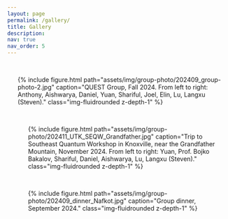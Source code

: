 ```yaml
---
layout: page
permalink: /gallery/
title: Gallery
description: 
nav: true
nav_order: 5
---
```


<p>&nbsp;</p>

<ul>
<div class="row justify-content-sm-left">
    <div class="col-sm-12 mt-4 mt-md-0">
        {% include figure.html path="assets/img/group-photo/202409_group-photo-2.jpg" caption="QUEST Group, Fall 2024. From left to right: Anthony, Aishwarya, Daniel, Yuan, Shariful, Joel, Elin, Lu, Langxu (Steven)." class="img-fluidrounded z-depth-1" %}
    </div>
</div>

<p>&nbsp;</p>

<ul>
<div class="row justify-content-sm-left">
    <div class="col-sm-12 mt-4 mt-md-0">
        {% include figure.html path="assets/img/group-photo/202411_UTK_SEQW_Grandfather.jpg" caption="Trip to Southeast Quantum Workshop in Knoxville, near the Grandfather Mountain, November 2024. From left to right: Yuan, Prof. Bojko Bakalov, Shariful, Daniel, Aishwarya, Lu, Langxu (Steven)." class="img-fluidrounded z-depth-1" %}
    </div>
</div>


<p>&nbsp;</p>

<div class="row justify-content-sm-left">
    <div class="col-sm-12 mt-4 mt-md-0">
        {% include figure.html path="assets/img/group-photo/202409_dinner_Nafkot.jpg" caption="Group dinner, September 2024." class="img-fluidrounded z-depth-1" %}
    </div>
</div>


</ul>
